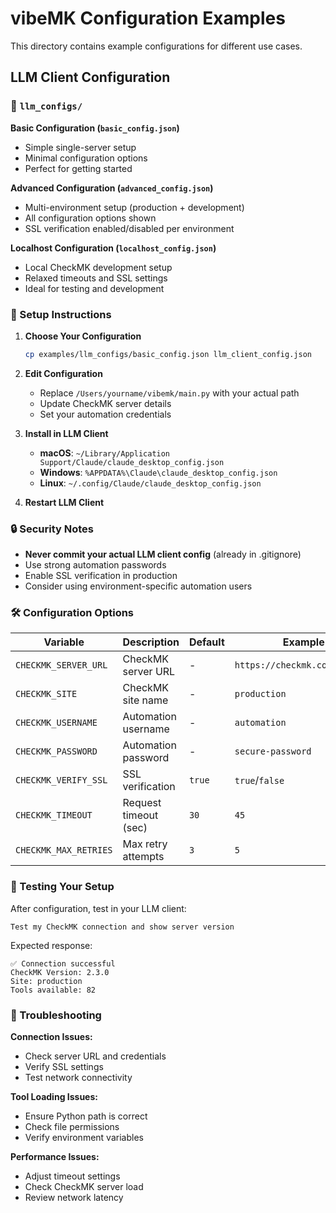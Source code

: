 # vibeMK Configuration Examples

This directory contains example configurations for different use cases.

## LLM Client Configuration

### 📁 `llm_configs/`

**Basic Configuration (`basic_config.json`)**
- Simple single-server setup
- Minimal configuration options
- Perfect for getting started

**Advanced Configuration (`advanced_config.json`)**
- Multi-environment setup (production + development)
- All configuration options shown
- SSL verification enabled/disabled per environment

**Localhost Configuration (`localhost_config.json`)**
- Local CheckMK development setup
- Relaxed timeouts and SSL settings
- Ideal for testing and development

### 🔧 Setup Instructions

1. **Choose Your Configuration**
   ```bash
   cp examples/llm_configs/basic_config.json llm_client_config.json
   ```

2. **Edit Configuration**
   - Replace `/Users/yourname/vibemk/main.py` with your actual path
   - Update CheckMK server details
   - Set your automation credentials

3. **Install in LLM Client**
   - **macOS**: `~/Library/Application Support/Claude/claude_desktop_config.json`
   - **Windows**: `%APPDATA%\Claude\claude_desktop_config.json`
   - **Linux**: `~/.config/Claude/claude_desktop_config.json`

4. **Restart LLM Client**

### 🔒 Security Notes

- **Never commit your actual LLM client config** (already in .gitignore)
- Use strong automation passwords
- Enable SSL verification in production
- Consider using environment-specific automation users

### 🛠️ Configuration Options

| Variable | Description | Default | Example |
|----------|-------------|---------|---------|
| `CHECKMK_SERVER_URL` | CheckMK server URL | - | `https://checkmk.company.com` |
| `CHECKMK_SITE` | CheckMK site name | - | `production` |
| `CHECKMK_USERNAME` | Automation username | - | `automation` |
| `CHECKMK_PASSWORD` | Automation password | - | `secure-password` |
| `CHECKMK_VERIFY_SSL` | SSL verification | `true` | `true`/`false` |
| `CHECKMK_TIMEOUT` | Request timeout (sec) | `30` | `45` |
| `CHECKMK_MAX_RETRIES` | Max retry attempts | `3` | `5` |

### 🧪 Testing Your Setup

After configuration, test in your LLM client:

```
Test my CheckMK connection and show server version
```

Expected response:
```
✅ Connection successful
CheckMK Version: 2.3.0
Site: production
Tools available: 82
```

### 🐛 Troubleshooting

**Connection Issues:**
- Check server URL and credentials
- Verify SSL settings
- Test network connectivity

**Tool Loading Issues:**
- Ensure Python path is correct
- Check file permissions
- Verify environment variables

**Performance Issues:**
- Adjust timeout settings
- Check CheckMK server load
- Review network latency